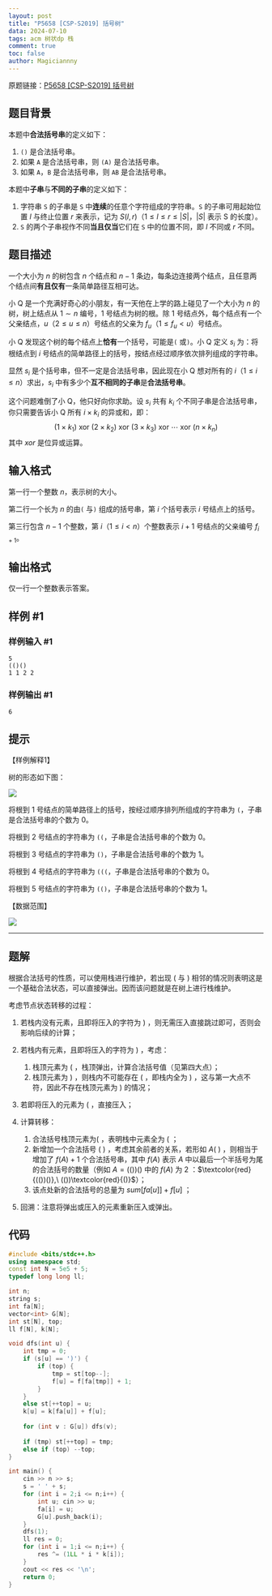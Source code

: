 ```yaml
---
layout: post
title: "P5658 [CSP-S2019] 括号树"
data: 2024-07-10
tags: acm 树状dp 栈
comment: true
toc: false
author: Magiciannny
---
```


原题链接：[P5658 [CSP-S2019] 括号树](https://www.luogu.com.cn/problem/P5658) 

## 题目背景

本题中**合法括号串**的定义如下：
1.	`()` 是合法括号串。
2.	如果 `A` 是合法括号串，则 `(A)` 是合法括号串。
3.	如果 `A`，`B` 是合法括号串，则 `AB` 是合法括号串。

本题中**子串**与**不同的子串**的定义如下：
1.	字符串 `S` 的子串是 `S` 中**连续**的任意个字符组成的字符串。`S` 的子串可用起始位置 $l$ 与终止位置 $r$ 来表示，记为 $S (l, r)$（$1 \leq l \leq r \leq |S |$，$|S |$ 表示 S 的长度）。
2.	`S` 的两个子串视作不同**当且仅当**它们在 `S` 中的位置不同，即 $l$ 不同或 $r$ 不同。

## 题目描述

一个大小为 $n$ 的树包含 $n$ 个结点和 $n - 1$ 条边，每条边连接两个结点，且任意两个结点间**有且仅有**一条简单路径互相可达。

小 Q 是一个充满好奇心的小朋友，有一天他在上学的路上碰见了一个大小为 $n$ 的树，树上结点从 $1 \sim n$ 编号，$1$ 号结点为树的根。除 $1$ 号结点外，每个结点有一个父亲结点，$u$（$2 \leq u \leq n$）号结点的父亲为 $f_u$（$1 ≤ f_u < u$）号结点。

小 Q 发现这个树的每个结点上**恰有**一个括号，可能是`(` 或`)`。小 Q 定义 $s_i$ 为：将根结点到 $i$ 号结点的简单路径上的括号，按结点经过顺序依次排列组成的字符串。

显然 $s_i$ 是个括号串，但不一定是合法括号串，因此现在小 Q 想对所有的 $i$（$1\leq i\leq n$）求出，$s_i$ 中有多少个**互不相同的子串**是**合法括号串**。

这个问题难倒了小 Q，他只好向你求助。设 $s_i$ 共有 $k_i$ 个不同子串是合法括号串， 你只需要告诉小 Q 所有 $i \times k_i$ 的异或和，即：
$$ (1 \times k_1)\ \text{xor}\ (2 \times k_2)\ \text{xor}\ (3 \times k_3)\ \text{xor}\ \cdots\ \text{xor}\ (n \times k_n) $$
其中 $xor$ 是位异或运算。

## 输入格式

第一行一个整数 $n$，表示树的大小。

第二行一个长为 $n$ 的由`(` 与`)` 组成的括号串，第 $i$ 个括号表示 $i$ 号结点上的括号。

第三行包含 $n − 1$ 个整数，第 $i$（$1 \leq i \lt n$）个整数表示 $i + 1$ 号结点的父亲编号 $f_{i+1}$。

## 输出格式

仅一行一个整数表示答案。

## 样例 #1

### 样例输入 #1

```
5
(()()
1 1 2 2
```

### 样例输出 #1

```
6
```

## 提示

【样例解释1】

树的形态如下图：

![](https://cdn.luogu.com.cn/upload/image_hosting/10z2scex.png)

将根到 1 号结点的简单路径上的括号，按经过顺序排列所组成的字符串为 `(`，子串是合法括号串的个数为 $0$。

将根到 2 号结点的字符串为 `((`，子串是合法括号串的个数为 $0$。

将根到 3 号结点的字符串为 `()`，子串是合法括号串的个数为 $1$。

将根到 4 号结点的字符串为 `(((`，子串是合法括号串的个数为 $0$。

将根到 5 号结点的字符串为 `(()`，子串是合法括号串的个数为 $1$。

【数据范围】

![](https://cdn.luogu.com.cn/upload/image_hosting/1k6fabxr.png)

---

## 题解

根据合法括号的性质，可以使用栈进行维护，若出现 $($ 与 $)$ 相邻的情况则表明这是一个基础合法状态，可以直接弹出。因而该问题就是在树上进行栈维护。

考虑节点状态转移的过程：

1. 若栈内没有元素，且即将压入的字符为 $)$ ，则无需压入直接跳过即可，否则会影响后续的计算；
2. 若栈内有元素，且即将压入的字符为 $)$ ，考虑：
    1. 栈顶元素为 $($ ，栈顶弹出，计算合法括号值（见第四大点）；
    2. 栈顶元素为 $)$ ，则栈内不可能存在 $($ ，即栈内全为 $)$ ，这与第一大点不符，因此不存在栈顶元素为 $)$ 的情况；
3. 若即将压入的元素为 $($ ，直接压入；
4. 计算转移：
    1. 合法括号栈顶元素为$($ ，表明栈中元素全为 $($ ；
    2. 新增加一个合法括号 $(\ )$ ，考虑其余前者的关系，若形如 $A(\ )$ ，则相当于增加了 $f(A) + 1$ 个合法括号串，其中 $f(A)$ 表示 $A$ 中以最后一个半括号为尾的合法括号的数量（例如 $A=(())()$ 中的 $f(A)$ 为 $2$ ：$\textcolor{red}{(())()},\ (())\textcolor{red}{()}$）；
    3. 该点处新的合法括号的总量为 $sum[fa[u]] + f[u]$ ；

5. 回溯：注意将弹出或压入的元素重新压入或弹出。


## 代码

```c++
#include <bits/stdc++.h>
using namespace std;
const int N = 5e5 + 5;
typedef long long ll;

int n;
string s;
int fa[N];
vector<int> G[N];
int st[N], top;
ll f[N], k[N];

void dfs(int u) {
    int tmp = 0;
    if (s[u] == ')') {
        if (top) {
            tmp = st[top--];
            f[u] = f[fa[tmp]] + 1;
        }
    }
    else st[++top] = u;
    k[u] = k[fa[u]] + f[u];
    
    for (int v : G[u]) dfs(v);
    
    if (tmp) st[++top] = tmp;
    else if (top) --top;
}

int main() {
    cin >> n >> s;
    s = ' ' + s;
    for (int i = 2;i <= n;i++) {
        int u; cin >> u;
        fa[i] = u;
        G[u].push_back(i);
    }
    dfs(1);
    ll res = 0;
    for (int i = 1;i <= n;i++) {
        res ^= (1LL * i * k[i]);
    }
    cout << res << '\n';
    return 0;
}
```

